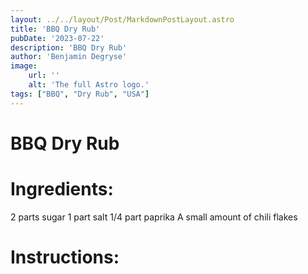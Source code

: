 ```yaml
---
layout: ../../layout/Post/MarkdownPostLayout.astro
title: 'BBQ Dry Rub'
pubDate: '2023-07-22'
description: 'BBQ Dry Rub'
author: 'Benjamin Degryse'
image:
    url: ''
    alt: 'The full Astro logo.'
tags: ["BBQ", "Dry Rub", "USA"]
---
```


# BBQ Dry Rub

# Ingredients:
2 parts sugar
1 part salt
1/4 part paprika
A small amount of chili flakes

# Instructions:
